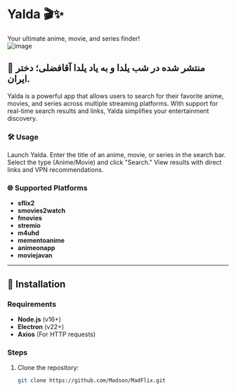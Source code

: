 # Yalda 🎬✨  
Your ultimate anime, movie, and series finder!  
![image](https://github.com/user-attachments/assets/516bdf20-fa11-436b-8b44-08a2fdc3aa4c)

## 🌟 منتشر شده در شب یلدا و به یاد یلدا آقافضلی؛ دختر ایران. 
Yalda is a powerful app that allows users to search for their favorite anime, movies, and series across multiple streaming platforms. With support for real-time search results and links, Yalda simplifies your entertainment discovery.  
### 🛠️ Usage
Launch Yalda.
Enter the title of an anime, movie, or series in the search bar.
Select the type (Anime/Movie) and click "Search."
View results with direct links and VPN recommendations.

### 🌐 Supported Platforms   
- **sflix2**
- **smovies2watch**
- **fmovies**
- **stremio**
- **m4uhd**
- **mementoanime**
- **animeonapp**
- **moviejavan**

---

## 🔧 Installation  
### Requirements  
- **Node.js** (v16+)  
- **Electron** (v22+)  
- **Axios** (For HTTP requests)  

### Steps  
1. Clone the repository:  
   ```bash
   git clone https://github.com/Madson/MadFlix.git
